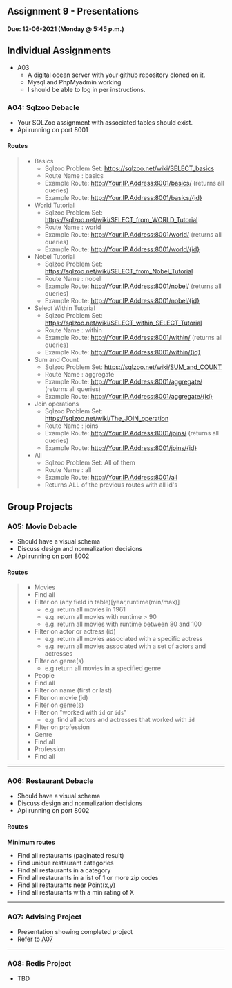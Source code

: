 ## Assignment 9 - Presentations
#### Due: 12-06-2021 (Monday @ 5:45 p.m.)

## Individual Assignments
- A03
  - A digital ocean server with your github repository cloned on it.
  - Mysql and PhpMyadmin working
  - I should be able to log in per instructions.


### A04: Sqlzoo Debacle
  - Your SQLZoo assignment with associated tables should exist.
  - Api running on port 8001
  
#### Routes
>   * Basics
>     * Sqlzoo Problem Set: https://sqlzoo.net/wiki/SELECT_basics
>     * Route Name : basics
>     * Example Route: http://Your.IP.Address:8001/basics/   (returns all queries)
>     * Example Route: http://Your.IP.Address:8001/basics/{id}
>   * World Tutorial
>     * Sqlzoo Problem Set: https://sqlzoo.net/wiki/SELECT_from_WORLD_Tutorial
>     * Route Name : world
>     * Example Route: http://Your.IP.Address:8001/world/   (returns all queries)
>     * Example Route: http://Your.IP.Address:8001/world/{id}
>   * Nobel Tutorial
>     * Sqlzoo Problem Set: https://sqlzoo.net/wiki/SELECT_from_Nobel_Tutorial
>     * Route Name : nobel
>     * Example Route: http://Your.IP.Address:8001/nobel/   (returns all queries)
>     * Example Route: http://Your.IP.Address:8001/nobel/{id}
>   * Select Within Tutorial
>     * Sqlzoo Problem Set: https://sqlzoo.net/wiki/SELECT_within_SELECT_Tutorial
>     * Route Name : within
>     * Example Route: http://Your.IP.Address:8001/within/    (returns all queries)
>     * Example Route: http://Your.IP.Address:8001/within/{id}
>   * Sum and Count 
>     * Sqlzoo Problem Set: https://sqlzoo.net/wiki/SUM_and_COUNT
>     * Route Name : aggregate
>     * Example Route: http://Your.IP.Address:8001/aggregate/   (returns all queries)
>     * Example Route: http://Your.IP.Address:8001/aggregate/{id}
>   * Join operations
>     * Sqlzoo Problem Set: https://sqlzoo.net/wiki/The_JOIN_operation
>     * Route Name : joins
>     * Example Route: http://Your.IP.Address:8001/joins/   (returns all queries)
>     * Example Route: http://Your.IP.Address:8001/joins/{id}
>   * All
>     * Sqlzoo Problem Set: All of them
>     * Route Name : all
>     * Example Route: http://Your.IP.Address:8001/all
>     * Returns ALL of the previous routes with all id's
  

## Group Projects

### A05: Movie Debacle
  - Should have a visual schema 
  - Discuss design and normalization decisions
  - Api running on port 8002

#### Routes
>
>- Movies 
>  - Find all
>  - Filter on (any field in table)[year,runtime(min/max)]
>    - e.g. return all movies in 1961
>    - e.g. return all movies with runtime > 90
>    - e.g. return all movies with runtime between 80 and 100
>  - Filter on actor or actress (id)
>    - e.g. return all movies associated with a specific actress
>    - e.g. return all movies associated with a set of actors and actresses
>  - Filter on genre(s)
>    - e.g return all movies in a specified genre
>- People
>  - Find all
>  - Filter on name (first or last)
>  - Filter on movie (id)
>  - Filter on genre(s)
>  - Filter on "worked with `id` or `ids`" 
>    - e.g. find all actors and actresses that worked with `id`
>  - Filter on profession
>- Genre
>  - Find all
>- Profession
>  - Find all

-----------

### A06: Restaurant Debacle
  - Should have a visual schema 
  - Discuss design and normalization decisions
  - Api running on port 8002

#### Routes

**Minimum routes** 
- Find all restaurants (paginated result)
- Find unique restaurant categories
- Find all restaurants in a category
- Find all restaurants in a list of 1 or more zip codes
- Find all restaurants near Point(x,y)
- Find all restaurants with a min rating of X

-----------

### A07: Advising Project

- Presentation showing completed project
- Refer to [A07](../A07/README.md)

-----------

### A08: Redis Project

- TBD

